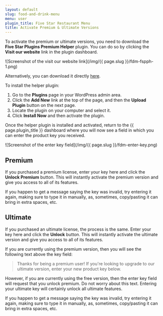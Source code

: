 ```yaml
---
layout: default
slug: food-and-drink-menu
menu: user
plugin_title: Five Star Restaurant Menu
title: Activate Premium & Ultimate Versions
---
```

To activate the premium or ultimate versions, you need to download the **Five Star Plugins Premium Helper** plugin. You can do so by clicking the **Visit our website** link in the plugin dashboard.

![Screenshot of the visit our website link](/img/{{ page.slug }}/fdm-fspph-1.png)

Alternatively, you can download it directly [here](https://www.fivestarplugins.com/downloads/fsp-premium-helper.zip).

To install the helper plugin:

1. Go to the **Plugins** page in your WordPress admin area.
2. Click the **Add New** link at the top of the page, and then the **Upload Plugin** button on the next page.
3. Locate the plugin on your computer and select it.
4. Click **Install Now** and then activate the plugin.

Once the helper plugin is installed and activated, return to the {{ page.plugin_title }} dashboard where you will now see a field in which you can enter the product key you received.

![Screenshot of the enter key field](/img/{{ page.slug }}/fdm-enter-key.png)

## Premium

If you purchased a premium license, enter your key here and click the **Unlock Premium** button. This will instantly activate the premium version and give you access to all of its features.

If you happen to get a message saying the key was invalid, try entering it again, making sure to type it in manually, as, sometimes, copy/pasting it can bring in extra spaces, etc.

## Ultimate

If you purchased an ultimate license, the process is the same. Enter your key here and click the **Unlock** button. This will instantly activate the ultimate version and give you access to all of its features.

If you are currently using the premium version, then you will see the following text above the key field:

> Thanks for being a premium user! If you're looking to upgrade to our ultimate version, enter your new product key below.

However, if you are currently using the free version, then the enter key field will request that you unlock premium. Do not worry about this text. Entering your ultimate key will certainly unlock all ultimate features.

If you happen to get a message saying the key was invalid, try entering it again, making sure to type it in manually, as, sometimes, copy/pasting it can bring in extra spaces, etc.
